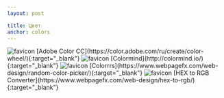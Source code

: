 ```yaml
---
layout: post

title: Цвет
anchor: colors
---
```


<img src="https://color.adobe.com/colorfavicon.ico?v=2" alt="favicon"/>
[Adobe Color CC](https://color.adobe.com/ru/create/color-wheel/){:target="_blank"}    

<img src="http://colormind.io/favicon16.gif" alt="favicon"/>
[Colormind](http://colormind.io/){:target="_blank"}    

<img src="https://www.webpagefx.com/web-design/random-color-picker/static/images/favicon.png" alt="favicon"/>
[Colorrrs](https://www.webpagefx.com/web-design/random-color-picker/){:target="_blank"}    

<img src="https://www.webpagefx.com/web-design/random-color-picker/static/images/favicon.png" alt="favicon"/>
[HEX to RGB Converter](https://www.webpagefx.com/web-design/hex-to-rgb/){:target="_blank"}    